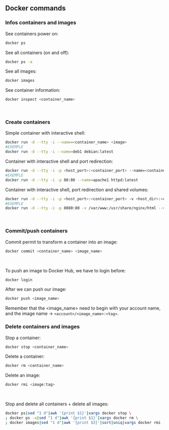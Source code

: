 ## Docker commands

### Infos containers and images

See containers power on:
```bash
docker ps
```

See all containers (on and off):
```bash
docker ps -a
```

See all images:
```bash
docker images
```

See container information:
```bash
docker inspect <container_name>
```

<br>


### Create containers

Simple container with interactive shell:
```bash
docker run -d --tty -i --name=<container_name> <image>
#EXEMPLE
docker run -d --tty -i --name=deb1 debian:latest
```

Container with interactive shell and port redirection:
```bash
docker run -d --tty -i -p <host_port>:<container_port> --name=<container_name> <image>
#EXEMPLE
docker run -d --tty -i -p 80:80 --name=apache1 httpd:latest
```

Container with interactive shell, port redirection and shared volumes:
```bash
docker run -d --tty -i -p <host_port>:<container_port> -v <host_dir>:<container_dir> --name=<container_name> <image>
#EXEMPLE
docker run -d --tty -i -p 8080:80 -v /var/www:/usr/share/nginx/html --name=nginx1 nginx:latest
```
<br>


### Commit/push containers

Commit permit to transform a container into an image:
```bash
docker commit <container_name> <image_name>
```
<br>

To push an image to Docker Hub, we have to login before:
```bash
docker login
```
After we can push our image:
```bash
docker push <image_name>
```
Remember that the <image_name> need to begin with your account name, and the image name -> <code>\<account>/\<image_name>:\<tag></code>.
<br>


### Delete containers and images

Stop a container:
```bash
docker stop <container_name>
```

Delete a container:
```bash
docker rm <container_name>
```

Delete an image:
```bash
docker rmi <image:tag>
```
<br>

Stop and delete all containers + delete all images:
```bash
docker ps|sed "1 d"|awk '{print $1}'|xargs docker stop \
; docker ps -a|sed "1 d"|awk '{print $1}'|xargs docker rm \
; docker images|sed "1 d"|awk '{print $3}'|sort|uniq|xargs docker rmi -f
```

